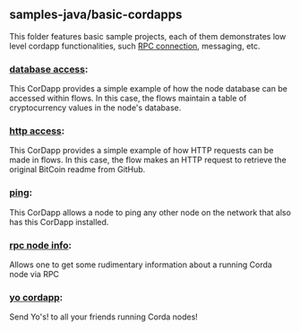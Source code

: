## samples-java/basic-cordapps

This folder features basic sample projects, each of them demonstrates low level cordapp functionalities, such [RPC connection](https://docs.corda.net/docs/corda-os/api-rpc.html#api-rpc-operations), messaging, etc.

### [database access](./flow-database-access):
This CorDapp provides a simple example of how the node database can be accessed within flows. In this case, the flows maintain a table of cryptocurrency values in the node's database.

### [http access](./flow-http-access):
This CorDapp provides a simple example of how HTTP requests can be made in flows. In this case, the flow makes an HTTP request to retrieve the original BitCoin readme from GitHub.

### [ping](./flow-send-msg):
This CorDapp allows a node to ping any other node on the network that also has this CorDapp installed.

### [rpc node info](./rpc-nodeinfo):
Allows one to get some rudimentary information about a running Corda node via RPC

### [yo cordapp](./yo-cordapp):
Send Yo's! to all your friends running Corda nodes!





